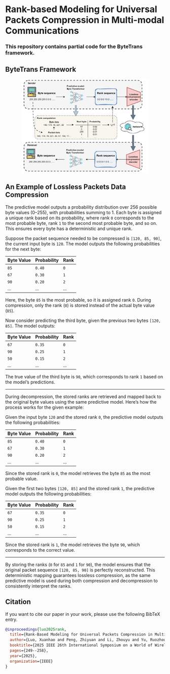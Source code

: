 # Rank-based Modeling for Universal Packets Compression in Multi-modal Communications

### This repository contains partial code for the ByteTrans framework.


## ByteTrans Framework

<p align="center">
  <img src="images/ByteTrans.png" alt="ByteTrans Framework" width="400">
</p>



## An Example of Lossless Packets Data Compression
The predictive model outputs a probability distribution over 256 possible byte values (0–255), with probabilities summing to 1. Each byte is assigned a unique rank based on its probability, where rank `0` corresponds to the most probable byte, rank `1` to the second most probable byte, and so on. This ensures every byte has a deterministic and unique rank.

Suppose the packet sequence needed to be compressed is `[120, 85, 90]`, the current input byte is `120`. The model outputs the following probabilities for the next byte:

| **Byte Value** | **Probability** | **Rank** |
|----------------|-----------------|----------|
| `85`           | `0.40`          | `0`      |
| `67`           | `0.30`          | `1`      |
| `90`           | `0.20`          | `2`      |
| ...            | ...             | ...      |

Here, the byte `85` is the most probable, so it is assigned rank `0`. During compression, only the rank (`0`) is stored instead of the actual byte value (`85`).

Now consider predicting the third byte, given the previous two bytes `[120, 85]`. The model outputs:

| **Byte Value** | **Probability** | **Rank** |
|----------------|-----------------|----------|
| `67`           | `0.35`          | `0`      |
| `90`           | `0.25`          | `1`      |
| `50`           | `0.15`          | `2`      |
| ...            | ...             | ...      |

The true value of the third byte is `90`, which corresponds to rank `1` based on the model’s predictions.

---

During decompression, the stored ranks are retrieved and mapped back to the original byte values using the same predictive model. Here’s how the process works for the given example:


Given the input byte `120` and the stored rank `0`, the predictive model outputs the following probabilities:

| **Byte Value** | **Probability** | **Rank** |
|----------------|-----------------|----------|
| `85`           | `0.40`          | `0`      |
| `67`           | `0.30`          | `1`      |
| `90`           | `0.20`          | `2`      |
| ...            | ...             | ...      |

Since the stored rank is `0`, the model retrieves the byte `85` as the most probable value.


Given the first two bytes `[120, 85]` and the stored rank `1`, the predictive model outputs the following probabilities:

| **Byte Value** | **Probability** | **Rank** |
|----------------|-----------------|----------|
| `67`           | `0.35`          | `0`      |
| `90`           | `0.25`          | `1`      |
| `50`           | `0.15`          | `2`      |
| ...            | ...             | ...      |

Since the stored rank is `1`, the model retrieves the byte `90`, which corresponds to the correct value.

---

By storing the ranks (`0` for `85` and `1` for `90`), the model ensures that the original packet sequence `[120, 85, 90]` is perfectly reconstructed. This deterministic mapping guarantees lossless compression, as the same predictive model is used during both compression and decompression to consistently interpret the ranks.


## Citation 

If you want to cite our paper in your work, please use the following BibTeX entry.

```bibtex
@inproceedings{luo2025rank,
  title={Rank-Based Modeling for Universal Packets Compression in Multi-Modal Communications},
  author={Luo, Xuanhao and Peng, Zhiyuan and Li, Zhouyu and Yu, Ruozhou and Liu, Yuchen},
  booktitle={2025 IEEE 26th International Symposium on a World of Wireless, Mobile and Multimedia Networks (WoWMoM)},
  pages={249--258},
  year={2025},
  organization={IEEE}
}
